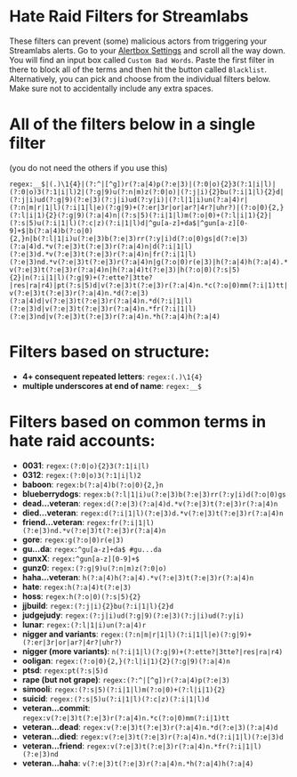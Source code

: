 # Hate Raid Filters for Streamlabs
These filters can prevent (some) malicious actors from triggering your Streamlabs alerts.
Go to your [Alertbox Settings](https://streamlabs.com/dashboard#/alertbox) and scroll all the way down.
You will find an input box called ``Custom Bad Words``. Paste the first filter in there to block all of the terms and then hit the button called ``Blacklist``.
Alternatively, you can pick and choose from the individual filters below. Make sure not to accidentally include any extra spaces.

All of the filters below in a single filter
=======================================
(you do not need the others if you use this)

``regex:__$|(.)\1{4}|(?:^|[^g])r(?:a|4)p(?:e|3)|(?:0|o){2}3(?:1|i|l)|(?:0|o)3(?:1|i|l)2|(?:g|9)u(?:n|m)z(?:0|o)|(?:j|i){2}bu(?:i|1|l){2}d|(?:j|i)ud(?:g|9)(?:e|3)(?:j|i)ud(?:y|i)|(?:l|1|i)un(?:a|4)r|(?:n|m|r|1|l)(?:i|1|l|e)(?:g|9)+(?:er|3r|or|ar?|4r?|uhr?)|(?:o|0){2,}(?:l|i|1){2}(?:g|9)(?:a|4)n|(?:s|5)(?:i|1|l)m(?:o|0)+(?:l|i|1){2}|(?:s|5)u(?:i|1|l)(?:c|z)(?:i|1|l)d|^gu[a-z]+da$|^gun[a-z][0-9]+$|b(?:a|4)b(?:o|0){2,}n|b(?:l|1|i)u(?:e|3)b(?:e|3)rr(?:y|i)d(?:o|0)gs|d(?:e|3)(?:a|4)d.*v(?:e|3)t(?:e|3)r(?:a|4)n|d(?:i|1|l)(?:e|3)d.*v(?:e|3)t(?:e|3)r(?:a|4)n|fr(?:i|1|l)(?:e|3)nd.*v(?:e|3)t(?:e|3)r(?:a|4)n|g(?:o|0)r(e|3)|h(?:a|4)h(?:a|4).*v(?:e|3)t(?:e|3)r(?:a|4)n|h(?:a|4)t(?:e|3)|h(?:o|0)(?:s|5){2}|n(?:i|1|l)(?:g|9)+(?:ette?|3tte?|res|ra|r4)|pt(?:s|5)d|v(?:e|3)t(?:e|3)r(?:a|4)n.*c(?:o|0)mm(?:i|1)tt|v(?:e|3)t(?:e|3)r(?:a|4)n.*d(?:e|3)(?:a|4)d|v(?:e|3)t(?:e|3)r(?:a|4)n.*d(?:i|1|l)(?:e|3)d|v(?:e|3)t(?:e|3)r(?:a|4)n.*fr(?:i|1|l)(?:e|3)nd|v(?:e|3)t(?:e|3)r(?:a|4)n.*h(?:a|4)h(?:a|4)``


Filters based on structure:
=====================================
* **4+ consequent repeated letters**: ``regex:(.)\1{4}``
* **multiple underscores at end of name**: ``regex:__$``

Filters based on common terms in hate raid accounts:
=======================================
* **0031**: ``regex:(?:0|o){2}3(?:1|i|l)``
* **0312**: ``regex:(?:0|o)3(?:1|i|l)2``
* **baboon**: ``regex:b(?:a|4)b(?:o|0){2,}n``
* **blueberrydogs**: ``regex:b(?:l|1|i)u(?:e|3)b(?:e|3)rr(?:y|i)d(?:o|0)gs``
* **dead...veteran**: ``regex:d(?:e|3)(?:a|4)d.*v(?:e|3)t(?:e|3)r(?:a|4)n``
* **died...veteran**: ``regex:d(?:i|1|l)(?:e|3)d.*v(?:e|3)t(?:e|3)r(?:a|4)n``
* **friend...veteran**: ``regex:fr(?:i|1|l)(?:e|3)nd.*v(?:e|3)t(?:e|3)r(?:a|4)n``
* **gore**: ``regex:g(?:o|0)r(e|3)``
* **gu...da**: ``regex:^gu[a-z]+da$ #gu...da``
* **gunxX**: ``regex:^gun[a-z][0-9]+$``
* **gunz0**: ``regex:(?:g|9)u(?:n|m)z(?:0|o)``
* **haha...veteran**: ``h(?:a|4)h(?:a|4).*v(?:e|3)t(?:e|3)r(?:a|4)n``
* **hate**: ``regex:h(?:a|4)t(?:e|3)``
* **hoss**: ``regex:h(?:o|0)(?:s|5){2}``
* **jjbuild**: ``regex:(?:j|i){2}bu(?:i|1|l){2}d``
* **judgejudy**: ``regex:(?:j|i)ud(?:g|9)(?:e|3)(?:j|i)ud(?:y|i)``
* **lunar**: ``regex:(?:l|1|i)un(?:a|4)r``
* **nigger and variants**: ``regex:(?:n|m|r|1|l)(?:i|1|l|e)(?:g|9)+(?:er|3r|or|ar?|4r?|uhr?)``
* **nigger (more variants)**: ``n(?:i|1|l)(?:g|9)+(?:ette?|3tte?|res|ra|r4)``
* **ooligan**: ``regex:(?:o|0){2,}(?:l|i|1){2}(?:g|9)(?:a|4)n``
* **ptsd**: ``regex:pt(?:s|5)d``
* **rape (but not grape)**: ``regex:(?:^|[^g])r(?:a|4)p(?:e|3)``
* **simooli**: ``regex:(?:s|5)(?:i|1|l)m(?:o|0)+(?:l|i|1){2}``
* **suicid**: ``regex:(?:s|5)u(?:i|1|l)(?:c|z)(?:i|1|l)d``
* **veteran...commit**: ``regex:v(?:e|3)t(?:e|3)r(?:a|4)n.*c(?:o|0)mm(?:i|1)tt``
* **veteran...dead**: ``regex:v(?:e|3)t(?:e|3)r(?:a|4)n.*d(?:e|3)(?:a|4)d``
* **veteran...died**: ``regex:v(?:e|3)t(?:e|3)r(?:a|4)n.*d(?:i|1|l)(?:e|3)d``
* **veteran...friend**: ``regex:v(?:e|3)t(?:e|3)r(?:a|4)n.*fr(?:i|1|l)(?:e|3)nd``
* **veteran...haha**: ``v(?:e|3)t(?:e|3)r(?:a|4)n.*h(?:a|4)h(?:a|4)``
